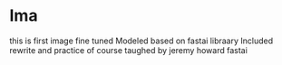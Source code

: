 # Ima
this is first image fine tuned Modeled based on fastai libraary
Included rewrite and practice of course taughed by jeremy howard fastai
